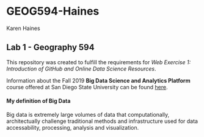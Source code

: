 # GEOG594-Haines
Karen Haines

Lab 1 - Geography 594
---
This repository was created to fulfill the requirements for *Web Exercise 1: Introduction of GitHub and Online Data Science Resources*.

Information about the Fall 2019 **Big Data Science and Analytics Platform** course offered at San Diego State University can be found [here](https://map.sdsu.edu/bigdata/).

#### My definition of Big Data

Big data is extremely large volumes of data that computationally, architectually challenge traditional methods and infrastructure used for data accessability, processing, analysis and visualization.
